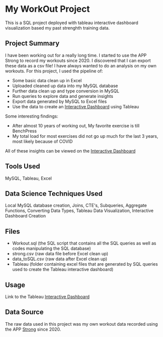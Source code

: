 # **My WorkOut Project**
 This is a SQL project deployed with tableau interactive dashboard visualization based my past strenghth training data.
## Project Summary
I have been working out for a really long time. I started to use the APP Strong to record my workouts since 2020. I discovered that I can export these data as a csv file! I have always wanted to do an analysis on my own workouts.
For this project, I used the pipeline of:
- Some basic data clean up in Excel
- Uploaded cleaned up data into my MySQL database
- Further data clean up and type conversion in MySQL
- Run queries to explore data and generate insights
- Export data generated by MySQL to Excel files
- Use the data to create an [Interactive Dashboard](https://public.tableau.com/views/EricMeiWorkoutProject/Dashboard1?:language=en-US&publish=yes&:display_count=n&:origin=viz_share_link) using Tableau  

Some interesting findings:
- After almost 10 years of working out, My favorite exercise is till BenchPress
- My total load for most exercises did not go up much for the last 3 years, most likely because of COVID

All of these insights can be viewed on the [Interactive Dashboard](https://public.tableau.com/views/EricMeiWorkoutProject/Dashboard1?:language=en-US&publish=yes&:display_count=n&:origin=viz_share_link)
## Tools Used
MySQL, Tableau, Excel
## Data Science Techniques Used
Local MySQL database creation, Joins, CTE's, Subqueries, Aggregate Functions, Converting Data Types, Tableau Data Visualization, Interactive Dashboard Creation
## Files
- Workout.sql (the SQL script that contains all the SQL queries as well as codes manipulating the SQL database)
- strong.csv (raw data file before Excel clean up)
- data_toSQL.csv (raw data after Excel clean up)
- Tableau (folder containing excel files that are generated by SQL queries used to create the Tableau interactive dashboard)
## Usage
Link to the Tableau [Interactive Dashboard](https://public.tableau.com/views/EricMeiWorkoutProject/Dashboard1?:language=en-US&publish=yes&:display_count=n&:origin=viz_share_link)
## Data Source
The raw data used in this project was my own workout data recorded using the APP [Strong](https://www.strong.app) since 2020.